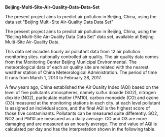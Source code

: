 **Beijing-Multi-Site-Air-Quality-Data-Data-Set**


The present project aims to predict air pollution in Beijing, China, using the data set "Beijing Multi-Site Air-Quality Data Data Set"

The present project aims to predict air pollution in Beijing, China, using the "Beijing Multi-Site Air-Quality Data Data Set" data set, available at Beijing Multi-Site Air-Quality Data.

This data set includes hourly air pollutant data from 12 air pollution monitoring sites. nationally controlled air quality. The air quality data comes from the Monitoring Center Beijing Municipal Environmental. The meteorological data of each air quality site are related with the nearest weather station of China Meteorological Administration. The period of time It runs from March 1, 2013 to February 28, 2017.

A few years ago, China established the Air Quality Index (AQI) based on the level of five pollutants atmospheres, namely sulfur dioxide (SO2), nitrogen dioxide (NO2), particulate matter (PM10), carbon monoxide (CO) and ozone (O3) measured at the monitoring stations in each city. at each level pollutant is assigned an individual score, and the final AQI is the highest score of those five contaminants. Pollutants can be measured quite differently. SO2, NO2 and PM10 are measured as a daily average. CO and O3 are more damaging and are measured as an hourly average. The end value of AQI is calculated per day and has the interpretation shown in the following table.

